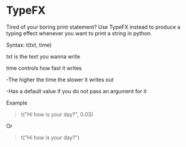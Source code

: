 # TypeFX
Tired of your boring print statement? Use TypeFX instead to produce a typing effect whenever you want to print a string in python.

Syntax:
t(txt, time)

txt is the text you wanna write

time controls how fast it writes

  -The higher the time the slower it writes out

  -Has a default value if you do not pass an argument for it  

Example

>t("Hi how is your day?", 0.03)

Or

>t("Hi how is your day?")


